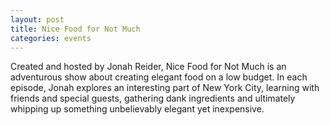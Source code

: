 ```yaml
---
layout: post
title: Nice Food for Not Much
categories: events
---
```


Created and hosted by Jonah Reider, Nice Food for Not Much is an adventurous show about creating elegant food on a low budget. In each episode, Jonah explores an interesting part of New York City, learning with friends and special guests, gathering dank ingredients and ultimately whipping up something unbelievably elegant yet inexpensive.
